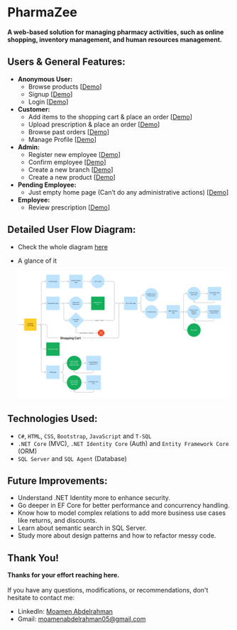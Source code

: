 # PharmaZee
**A web-based solution for managing pharmacy activities, such as online shopping, inventory management, and human resources management.**

## Users & General Features:
- **Anonymous User:**
  - Browse products [[Demo](https://www.youtube.com/watch?v=tvxgBsvQFJ0)]
  - Signup [[Demo]()]
  - Login [[Demo]()]
- **Customer:**
  - Add items to the shopping cart & place an order [[Demo](https://www.youtube.com/watch?v=GjxBt2RjqHQ)]
  - Upload prescription & place an order [[Demo](https://www.youtube.com/watch?v=IkpS3tlXE0c)]
  - Browse past orders [[Demo](https://www.youtube.com/watch?v=tGFhEaagFjs)]
  - Manage Profile [[Demo](https://www.youtube.com/watch?v=aQX0xm1agbU)]
- **Admin:**
  - Register new employee [[Demo](https://www.youtube.com/watch?v=I0FdXpvvigI)]
  - Confirm employee [[Demo](https://www.youtube.com/watch?v=MZcxfxWnBLA)]
  - Create a new branch [[Demo](https://www.youtube.com/watch?v=7RUYciFG9jI)]
  - Create a new product [[Demo](https://www.youtube.com/watch?v=0k_9JOvLfog)]
- **Pending Employee:**
  - Just empty home page (Can’t do any administrative actions) [[Demo](https://www.youtube.com/watch?v=ymo6E23ycT4)]
- **Employee:**
  - Review prescription [[Demo]()]
## Detailed User Flow Diagram:
- Check the whole diagram [here](https://www.figma.com/board/gCmXiCSFfppBjQrXCiRa1L/PharmaZeeUserFlow?node-id=0-1&t=cXcemz27GHI2Uqpc-1)
- A glance of it
  
  ![User Flow Diagram in Figma](PharmaZeeUserFlowCropped.png)
## Technologies Used:
- `C#`, `HTML`, `CSS`, `Bootstrap`, `JavaScript` and `T-SQL`
-	`.NET Core` (MVC), `.NET Identity Core` (Auth) and `Entity Framework Core` (ORM)
-	`SQL Server` and `SQL Agent` (Database)
## Future Improvements:
- Understand .NET Identity more to enhance security.
- Go deeper in EF Core for better performance and concurrency handling.
- Know how to model complex relations to add more business use cases like returns, and discounts.
- Learn about semantic search in SQL Server.
- Study more about design patterns and how to refactor messy code.
## Thank You!
**Thanks for your effort reaching here.** </br></br>
If you have any questions, modifications, or recommendations, don't hesitate to contact me:
- LinkedIn: [Moamen Abdelrahman](https://www.linkedin.com/in/moamen-abdelrahman05/)
- Gmail: moamenabdelrahman05@gmail.com
